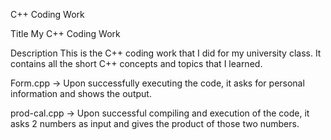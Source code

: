 C++ Coding Work

Title
My C++ Coding Work

Description
This is the C++ coding work that I did for my university class. It contains all the short C++ concepts and topics that I learned.

Form.cpp
-> Upon successfully executing the code, it asks for personal information and shows the output.

prod-cal.cpp
-> Upon successful compiling and execution of the code, it asks 2 numbers as input and gives the product of those two numbers.
